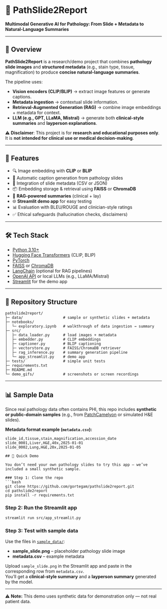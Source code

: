 # 🧬 PathSlide2Report
**Multimodal Generative AI for Pathology: From Slide + Metadata to Natural-Language Summaries**

---

## 📌 Overview
**PathSlide2Report** is a research/demo project that combines **pathology slide images** and **structured metadata** (e.g., stain type, tissue, magnification) to produce **concise natural-language summaries**.  

The pipeline uses:
- **Vision encoders (CLIP/BLIP)** → extract image features or generate captions.
- **Metadata ingestion** → contextual slide information.
- **Retrieval-Augmented Generation (RAG)** → combine image embeddings + metadata for context.
- **LLM (e.g., GPT, LLaMA, Mistral)** → generate both **clinical-style summaries** and **layperson explanations**.

⚠️ **Disclaimer**: This project is for **research and educational purposes only**. It is **not intended for clinical use or medical decision-making**.  

---

## 🚀 Features
- 🔍 Image embedding with **CLIP** or **BLIP**
- 📝 Automatic caption generation from pathology slides
- 📑 Integration of slide metadata (CSV or JSON)
- 📦 Embedding storage & retrieval using **FAISS** or **ChromaDB**
- 🤖 **RAG-powered summaries** (clinical + lay)
- 🌐 **Streamlit demo app** for easy testing
- 📊 Evaluation with BLEU/ROUGE and clinician-style ratings
- ✅ Ethical safeguards (hallucination checks, disclaimers)

---

## 🛠️ Tech Stack
- [Python 3.10+](https://www.python.org/)  
- [Hugging Face Transformers](https://huggingface.co/docs/transformers/index) (CLIP, BLIP)  
- [PyTorch](https://pytorch.org/)  
- [FAISS](https://github.com/facebookresearch/faiss) or [ChromaDB](https://www.trychroma.com/)  
- [LangChain](https://www.langchain.com/) (optional for RAG pipelines)  
- [OpenAI API](https://platform.openai.com/) or local LLMs (e.g., LLaMA/Mistral)  
- [Streamlit](https://streamlit.io/) for the demo app  

---

## 📂 Repository Structure

```
pathslide2report/
├─ data/                  # sample or synthetic slides + metadata
├─ notebooks/
│  └─ exploratory.ipynb   # walkthrough of data ingestion → summary
├─ src/
│  ├─ data_loader.py      # load images + metadata
│  ├─ embedder.py         # CLIP embeddings
│  ├─ captioner.py        # BLIP captioning
│  ├─ vectorstore.py      # FAISS/ChromaDB retriever
│  ├─ rag_inference.py    # summary generation pipeline
│  └─ app_streamlit.py    # demo app
├─ tests/                 # simple unit tests
├─ requirements.txt
├─ README.md
└─ demo_gifs/             # screenshots or screen recordings
```



---

## 📊 Sample Data
Since real pathology data often contains PHI, this repo includes **synthetic or public-domain samples** (e.g., from [PatchCamelyon](https://github.com/basveeling/pcam) or simulated H&E slides).  

**Metadata format example (`metadata.csv`):**
```csv
slide_id,tissue,stain,magnification,accession_date
slide_0001,Liver,H&E,40x,2025-01-01
slide_0002,Lung,H&E,20x,2025-01-05

## 🧪 Quick Demo

You don’t need your own pathology slides to try this app — we’ve included a small synthetic sample.

### Step 1: Clone the repo
```bash
git clone https://github.com/gortegam/pathslide2report.git
cd pathslide2report
pip install -r requirements.txt
```

### Step 2: Run the Streamlit app
```bash
streamlit run src/app_streamlit.py
```

### Step 3: Test with sample data
Use the files in [`sample_data/`](sample_data/):

- **sample_slide.png** – placeholder pathology slide image  
- **metadata.csv** – example metadata  

Upload `sample_slide.png` in the Streamlit app and paste in the corresponding row from `metadata.csv`.  
You’ll get a **clinical-style summary** and a **layperson summary** generated by the model.

---

⚠️ **Note:** This demo uses synthetic data for demonstration only — not real patient data.
